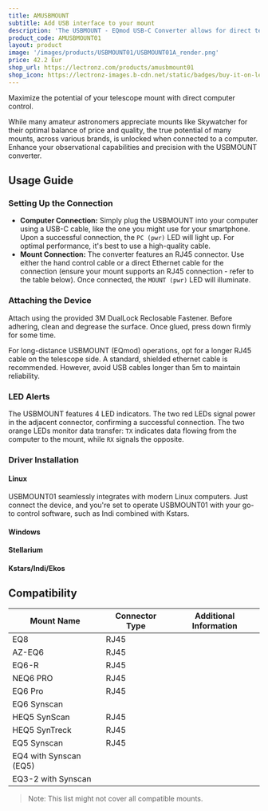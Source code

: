 ```yaml
---
title: AMUSBMOUNT
subtitle: Add USB interface to your mount
description: 'The USBMOUNT - EQmod USB-C Converter allows for direct telescope mount control from your computer. Compatible with a wide range of popular mounts across various brands, this converter elevates your observational capabilities and precision. Simply connect and unlock a new level of astronomical exploration.'
product_code: AMUSBMOUNT01
layout: product
image: '/images/products/USBMOUNT01/USBMOUNT01A_render.png'
price: 42.2 Eur
shop_url: https://lectronz.com/products/amusbmount01
shop_icon: https://lectronz-images.b-cdn.net/static/badges/buy-it-on-lectronz-medium.png
---
```


Maximize the potential of your telescope mount with direct computer control.

While many amateur astronomers appreciate mounts like Skywatcher for their optimal balance of price and quality, the true potential of many mounts, across various brands, is unlocked when connected to a computer. Enhance your observational capabilities and precision with the USBMOUNT converter.


## Usage Guide

### Setting Up the Connection
- **Computer Connection:** Simply plug the USBMOUNT into your computer using a USB-C cable, like the one you might use for your smartphone. Upon a successful connection, the `PC (pwr)` LED will light up. For optimal performance, it's best to use a high-quality cable.
- **Mount Connection:** The converter features an RJ45 connector. Use either the hand control cable or a direct Ethernet cable for the connection (ensure your mount supports an RJ45 connection - refer to the table below). Once connected, the `MOUNT (pwr)` LED will illuminate.

### Attaching the Device
Attach using the provided 3M DualLock Reclosable Fastener. Before adhering, clean and degrease the surface. Once glued, press down firmly for some time.

For long-distance USBMOUNT (EQmod) operations, opt for a longer RJ45 cable on the telescope side. A standard, shielded ethernet cable is recommended. However, avoid USB cables longer than 5m to maintain reliability.

### LED Alerts
The USBMOUNT features 4 LED indicators. The two red LEDs signal power in the adjacent connector, confirming a successful connection. The two orange LEDs monitor data transfer: `TX` indicates data flowing from the computer to the mount, while `RX` signals the opposite.

### Driver Installation
#### Linux
USBMOUNT01 seamlessly integrates with modern Linux computers. Just connect the device, and you're set to operate USBMOUNT01 with your go-to control software, such as Indi combined with Kstars.

#### Windows

#### Stellarium

#### Kstars/Indi/Ekos

## Compatibility

| Mount Name | Connector Type | Additional Information |
|------------|----------------|------------------------|
| EQ8 | RJ45 | |
| AZ-EQ6 | RJ45 | |
| EQ6-R | RJ45 | |
| NEQ6 PRO | RJ45 | |
| EQ6 Pro | RJ45 | |
| EQ6 Synscan | | |
| HEQ5 SynScan | RJ45 | |
| HEQ5 SynTreck | RJ45 | |
| EQ5 Synscan | RJ45 | |
| EQ4 with Synscan (EQ5) | | |
| EQ3-2 with Synscan | | |

> Note: This list might not cover all compatible mounts.
